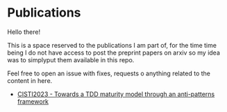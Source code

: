 # Publications

Hello there!

This is a space reserved to the publications I am part of, for the time time being I do not have access to post
the preprint papers on arxiv so my idea was to simplyput them available in this repo.

Feel free to open an issue with fixes, requests o anything related to the content in here.

- [CISTI2023 - Towards a TDD maturity model through an anti-patterns framework](./preprint-towards-a-tdd-maturity-model-through-an-anti-patterns-framework-cisti-2023.pdf)
